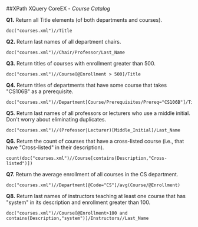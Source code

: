 ##XPath XQuery CoreEX - _Course Catalog_
  
**Q1.** Return all Title elements (of both departments and courses).    
```
doc("courses.xml")//Title
```

**Q2.** Return last names of all department chairs.    
``` 
doc("courses.xml")//Chair/Professor/Last_Name
```

**Q3.** Return titles of courses with enrollment greater than 500. 
```
doc("courses.xml")//Course[@Enrollment > 500]/Title
```

**Q4.** Return titles of departments that have some course that takes "CS106B" as a prerequisite. 
```
doc("courses.xml")//Department[Course/Prerequisites/Prereq="CS106B"]/Title
```

**Q5.** Return last names of all professors or lecturers who use a middle initial. Don't worry about eliminating duplicates. 
```
doc("courses.xml")//(Professor|Lecturer)[Middle_Initial]/Last_Name
```

**Q6.** Return the count of courses that have a cross-listed course (i.e., that have "Cross-listed" in their description). 
```
count(doc("courses.xml")//Course[contains(Description,"Cross-listed")])
```

**Q7.** Return the average enrollment of all courses in the CS department. 
```
doc("courses.xml")//Department[@Code="CS"]/avg(Course/@Enrollment)
```

**Q8.** Return last names of instructors teaching at least one course that has "system" in its description and enrollment greater than 100. 
```
doc("courses.xml")//Course[@Enrollment>100 and contains(Description,"system")]/Instructors//Last_Name
```